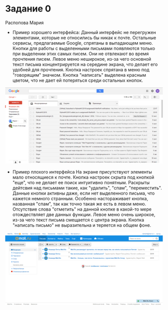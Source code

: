# Задание 0

Распопова Мария

* Пример хорошего интерфейса:
	Данный интерфейс не перегружен элементами, которые не относились бы никак к почте. Остальные сервисы, предлагаемые Google, спрятаны в выпадающем меню. Кнопки для работы с выделенными письмами появляются только при выделении этих самых писем. Они не отвлекают во время прочтения писем. Левое меню неширокое, из-за чего основной текст письма концентрируется на середине экрана, что делает его удобней для прочтения. Кнопка настроек спрятана в меню под "говорящим" значком. Кнопка "написать" выделена красным цветом, что не дает ей потеряться среди остальных кнопок.

![Почтовый ящик от google](./gmail.png)



* Пример плохого интерфейса
	На экране присутствуют элементы мало относящиеся к почте. Кнопка настроек скрыта под кнопкой "еще", что не делает ее поиск интуитивно понятным. Раскрыты дейтсвия над письмами такие, как "удалить", "спам", "переместить". Данные кнопки активны даже, если нет выделенного письма, что кажется немного странным. Особенно настораживает кнопка, названная "спам", так как точно такая же есть в левом меню. Отсутствие слова "отметить" на данной кнопке в какой-то мере отождествляет две данных функции. Левое меню очень широкое, из-за чего текст письма смещается с центра экрана. Кнопка "написать письмо" не выразительна и теряется на общем фоне. 

![Почтовый ящик от mail](./mail.png)

